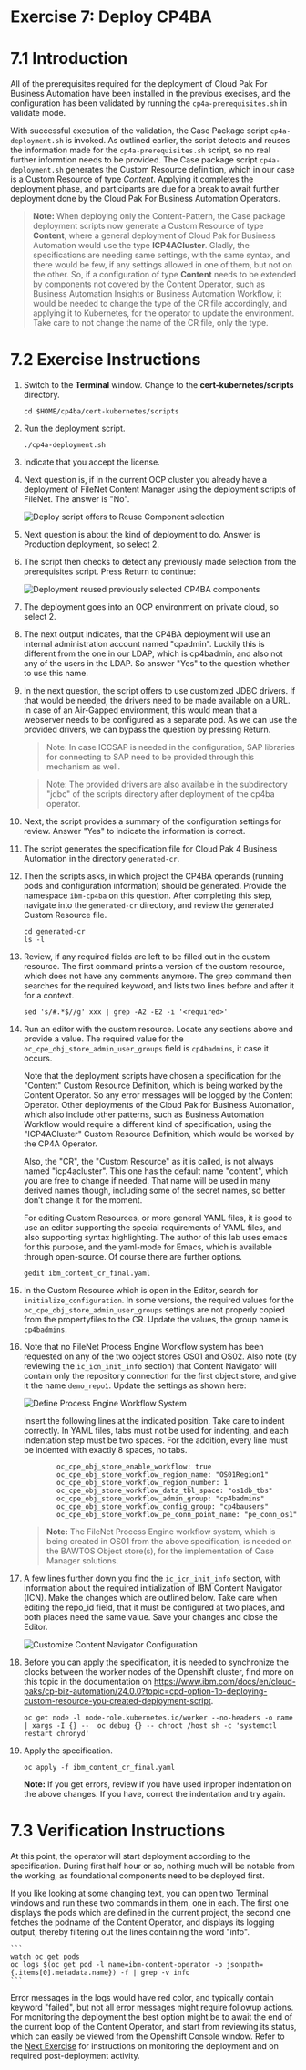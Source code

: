 # Exercise 7: Deploy CP4BA

# 7.1 Introduction

All of the prerequisites required for the deployment of Cloud Pak For Business Automation have been installed in the previous execises, and the configuration has been validated by running the `cp4a-prerequisites.sh` in validate mode. 

With successful execution of the validation, the Case Package script `cp4a-deployment.sh` is invoked. As outlined earlier, the script detects and reuses the information made for the `cp4a-prerequisites.sh` script, so no real further informtion needs to be provided. The Case package script `cp4a-deployment.sh` generates the Custom Resource definition, which in our case is a Custom Resource of type *Content*. Applying it completes the deployment phase, and participants are due for a break to await further deployment done by the Cloud Pak For Business Automation Operators.

> **Note:** When deploying only the Content-Pattern, the Case package deployment scripts now generate a Custom Resource of type **Content**, where a general deployment of Cloud Pak for Business Automation would use the type **ICP4ACluster**. Gladly, the specifications are needing same settings, with the same syntax, and there would be few, if any settings allowed in one of them, but not on the other. So, if a configuration of type **Content** needs to be extended by components not covered by the Content Operator, such as Business Automation Insights or Business Automation Workflow, it would be needed to change the type of the CR file accordingly, and applying it to Kubernetes, for the operator to update the environment. Take care to not change the name of the CR file, only the type. 

# 7.2 Exercise Instructions

1.	Switch to the **Terminal** window. Change to the **cert-kubernetes/scripts** directory.

    ```
    cd $HOME/cp4ba/cert-kubernetes/scripts
    ```
	
2.	Run the deployment script.

    ```
    ./cp4a-deployment.sh
    ```
	
3.	Indicate that you accept the license.

4.	Next question is, if in the current OCP cluster you already have a deployment of FileNet Content Manager using the deployment scripts of FileNet. The answer is "No".

    ![Deploy script offers to Reuse Component selection](Images/8.1-reuse-components-question.png)
	
5.	Next question is about the kind of deployment  to do. Answer is Production deployment, so select 2.

6.	The script then checks to detect any previously made selection from the prerequisites script. Press Return to continue:

    ![Deployment reused previously selected CP4BA components](Images/8.1-run-deploy-script.png)
 
7.	The deployment goes into an OCP environment on private cloud, so select 2.
 
8.	The next output indicates, that the CP4BA deployment will use an internal administration account named "cpadmin". Luckily this is different from the one in our LDAP, which is cp4badmin, and also not any of the users in the LDAP. So answer "Yes" to the question whether to use this name.

 
9.	In the next question, the script offers to use customized JDBC drivers. If that would be needed, the drivers need to be made available on a URL. In case of an Air-Gapped environment, this would mean that a webserver needs to be configured as a separate pod. As we can use the provided drivers, we can bypass the question by pressing Return.

    > Note: In case ICCSAP is needed in the configuration, SAP libraries for connecting to SAP need to be provided through this mechanism as well.

    > Note: The provided drivers are also available in the subdirectory "jdbc" of the scripts directory after deployment of the cp4ba operator.
	
10.	Next, the script provides a summary of the configuration settings for review. Answer "Yes" to indicate the information is correct.

11.	The script generates the specification file for Cloud Pak 4 Business Automation in the directory `generated-cr`. 

12. Then the scripts asks, in which project the CP4BA operands (running pods and configuration information) should be generated. Provide the namespace `ibm-cp4ba` on this question. After completing this step, navigate into the `generated-cr` directory, and review the generated Custom Resource file.

    ```
    cd generated-cr
    ls -l 
    ```

13. Review, if any required fields are left to be filled out in the custom resource. The first command prints a version of the custom resource, which does not have any comments anymore. The grep command then searches for the required keyword, and lists two lines before and after it for a context.

    ```
    sed 's/#.*$//g' xxx | grep -A2 -E2 -i '<required>'
    ```
    
14. Run an editor with the custom resource. Locate any sections above and provide a value. The required value for the `oc_cpe_obj_store_admin_user_groups` field is `cp4badmins`, it case it occurs.

    Note that the deployment scripts have chosen a specification for the "Content" Custom Resource Definition, which is being worked by the Content Operator. So any error messages will be logged by the Content Operator. Other deployments of the Cloud Pak for Business Automation, which also include other patterns, such as Business Automation Workflow would require a different kind of specification, using the "ICP4ACluster" Custom Resource Definition, which would be worked by the CP4A Operator.

    Also, the "CR", the "Custom Resource" as it is called, is not always named "icp4acluster". This one has the default name "content", which you are free to change if needed. That name will be used in many derived names though, including some of the secret names, so better don’t change it for the moment.
	
    For editing Custom Resources, or more general YAML files, it is good to use an editor supporting the special requirements of YAML files, and also supporting syntax highlighting. The author of this lab uses emacs for this purpose, and the yaml-mode for Emacs, which is available through open-source. Of course there are further options.
    
    ```
    gedit ibm_content_cr_final.yaml
    ```
 
14. In the Custom Resource which is open in the Editor, search for `initialize_configuration`. In some versions, the required values for the `oc_cpe_obj_store_admin_user_groups` settings are not properly copied from the propertyfiles to the CR. Update the values, the group name is `cp4badmins`.

15. Note that no FileNet Process Engine Workflow system has been requested on any of the two object stores OS01 and OS02. Also note (by reviewing the `ic_icn_init_info` section) that Content Navigator will contain only the repository connection for the first object store, and give it the name `demo_repo1`. Update the settings as shown here:

    ![Define Process Engine Workflow System](Images/8.1-customize-cr-1.png)

    Insert the following lines at the indicated position. Take care to indent correctly. In YAML files, tabs must not be used for indenting, and each indentation step must be two spaces. For the addition, every line must be indented with exactly 8 spaces, no tabs.

    ````
            oc_cpe_obj_store_enable_workflow: true
            oc_cpe_obj_store_workflow_region_name: "OS01Region1"
            oc_cpe_obj_store_workflow_region_number: 1
            oc_cpe_obj_store_workflow_data_tbl_space: "os1db_tbs"
            oc_cpe_obj_store_workflow_admin_group: "cp4badmins"
            oc_cpe_obj_store_workflow_config_group: "cp4bausers"
            oc_cpe_obj_store_workflow_pe_conn_point_name: "pe_conn_os1"
    ````

    > **Note:** The FileNet Process Engine workflow system, which is being created in OS01 from the above specification, is needed on the BAWTOS Object store(s), for the implementation of Case Manager solutions.

15. A few lines further down you find the `ic_icn_init_info` section, with information about the required initialization of IBM Content Navigator (ICN). Make the changes which are outlined below. Take care when editing the repo_id field, that it must be configured at two places, and both places need the same value. Save your changes and close the Editor.

    ![Customize Content Navigator Configuration](Images/8.1-customize-cr-2.png)
    
14. Before you can apply the specification, it is needed to synchronize the clocks between the worker nodes of the Openshift cluster, find more on this topic in the documentation on
    https://www.ibm.com/docs/en/cloud-paks/cp-biz-automation/24.0.0?topic=cpd-option-1b-deploying-custom-resource-you-created-deployment-script. 

    ```
    oc get node -l node-role.kubernetes.io/worker --no-headers -o name | xargs -I {} --  oc debug {} -- chroot /host sh -c 'systemctl restart chronyd'
    ```

15.	Apply the specification. 

    ```
    oc apply -f ibm_content_cr_final.yaml
    ```
	
    **Note:** If you get errors, review if you have used inproper indentation on the above changes. If you have, correct the indentation and try again.

# 7.3 Verification Instructions	
	
At this point, the operator will start deployment according to the specification. During first half hour or so, nothing much will be notable from the working, as foundational components need to be deployed first. 

If you like looking at some changing text, you can open two Terminal windows and run these two commands in them, one in each. The first one displays the pods which are defined in the current project, the second one fetches the podname of the Content Operator, and displays its logging output,  thereby filtering out the lines containing the word "info".

    ```
    watch oc get pods
    oc logs $(oc get pod -l name=ibm-content-operator -o jsonpath={.items[0].metadata.name}) -f | grep -v info
    ```

Error messages in the logs would have red color, and typically contain keyword "failed", but not all error messages might require followup actions. For monitoring the deployment the best option might be to await the end of the current loop of the Content Operator, and start from reviewing its status, which can easily be viewed from the Openshift Console window. Refer to the [Next Exercise](Exercise-8-PostDeployment.md) for instructions on monitoring the deployment and on required post-deployment activity.
